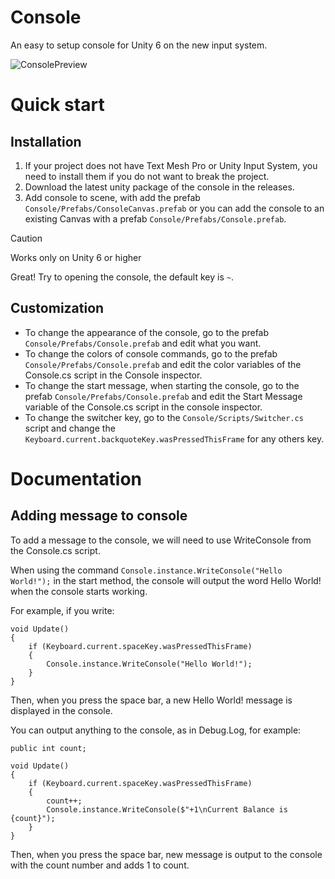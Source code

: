 # Console
An easy to setup console for Unity 6 on the new input system.

![ConsolePreview](https://github.com/user-attachments/assets/811eb0dc-abc5-414a-a9b8-06ccf3c56574)

# Quick start
## Installation
1. If your project does not have Text Mesh Pro or Unity Input System, you need to install them if you do not want to break the project.
2. Download the latest unity package of the console in the releases.
3. Add console to scene, with add the prefab `Console/Prefabs/ConsoleCanvas.prefab` or you can add the console to an existing Canvas with a prefab `Console/Prefabs/Console.prefab`.

> [!CAUTION]
> Works only on Unity 6 or higher

Great! Try to opening the console, the default key is `~`.
## Customization
- To change the appearance of the console, go to the prefab `Console/Prefabs/Console.prefab` and edit what you want.
- To change the colors of console commands, go to the prefab `Console/Prefabs/Console.prefab` and edit the color variables of the Console.cs script in the Console inspector.
- To change the start message, when starting the console, go to the prefab `Console/Prefabs/Console.prefab` and edit the Start Message variable of the Console.cs script in the console inspector.
- To change the switcher key, go to the `Console/Scripts/Switcher.cs` script and change the `Keyboard.current.backquoteKey.wasPressedThisFrame` for any others key.

# Documentation
## Adding message to console
To add a message to the console, we will need to use WriteConsole from the Console.cs script.

When using the command `Console.instance.WriteConsole("Hello World!");` in the start method, the console will output the word Hello World! when the console starts working.

For example, if you write:
```
void Update()
{
    if (Keyboard.current.spaceKey.wasPressedThisFrame)
    {
        Console.instance.WriteConsole("Hello World!");
    }
}
```
Then, when you press the space bar, a new Hello World! message is displayed in the console.

You can output anything to the console, as in Debug.Log, for example:
```
public int count;

void Update()
{
    if (Keyboard.current.spaceKey.wasPressedThisFrame)
    {
        count++;
        Console.instance.WriteConsole($"+1\nCurrent Balance is {count}");
    }
}
```
Then, when you press the space bar, new message is output to the console with the count number and adds 1 to count.
